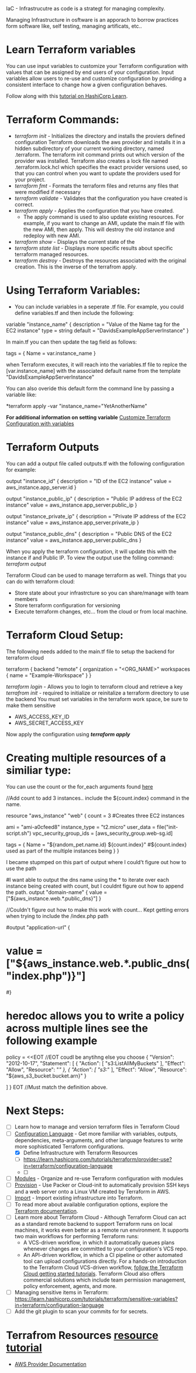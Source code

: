 IaC - Infrastrucutre as code is a strategt for managing complexity.

Managing Infrastructure in osftware is an apporach to  borrow practices form software like, self testing, managing artificats, etc.. 

# Learn Terraform variables

You can use input variables to customize your Terraform configuration with
values that can be assigned by end users of your configuration. Input variables
allow users to re-use and customize configuration by providing a consistent
interface to change how a given configuration behaves.

Follow along with this [tutorial on HashiCorp
Learn](https://learn.hashicorp.com/tutorials/terraform/variables?in=terraform/configuration-language).

# Terraform Commands:
* *terraform init* - Initializes the directory and installs the proviers defined configuration Terraform downloads the aws provider and installs it in a hidden subdirectory of your current working directory, named .terraform. The terraform init command prints out which version of the provider was installed. Terraform also creates a lock file named .terraform.lock.hcl which specifies the exact provider versions used, so that you can control when you want to update the providers used for your project.
* *terraform fmt* - Formats the terraform files and returns any files that were modified if necessary
* *terraform validate* - Validates that the configuration you have created is correct.
* *terraform apply* - Applies the configuration that you have created.
  * The apply command is used to also update existing resources. For example, if you want to change an AMI, update the main.tf file with the new AMI, then apply. This will destroy the old instance and redeploy with new AMI.
* *terraform show* - Displays the current state of the 
* *terraform state list* - Displays more specific results about specific terraform managed resources.
* *terraform destroy* - Destroys the resources associated with the original creation. This is the inverse of the terrafrom apply.


# Using Terraform Variables:
* You can include variables in a seperate .tf file. For example, you could define variables.tf and then include the following:

variable "instance_name" {
  description = "Value of the Name tag for the EC2 instance"
  type        = string
  default     = "DavidsExampleAppServerInstance"
}

In main.tf you can then update the tag field as follows:

 tags = {
    Name = var.instance_name
  }
  
  when Terraform executes, it will reach into the variables.tf file to replce the [var.instance_name] with the associated default name from the template "DavidsExampleAppServerInstance"
  
  You can also overide this default form the command line by passing a variable like:
  
  *terraform apply -var "instance_name="YetAnotherName"
  
  **For additional information on setting variable** [Customize Terraform Configuration with variables](https://learn.hashicorp.com/tutorials/terraform/variables?in=terraform/configuration-language)
  
# Terraform Outputs

You can add a output file called outputs.tf with the following configuration for example:

output "instance_id" {
  description = "ID of the EC2 instance"
  value       = aws_instance.app_server.id
}

output "instance_public_ip" {
  description = "Public IP address of the EC2 instance"
  value       = aws_instance.app_server.public_ip
}

output "instance_private_ip" {
  description = "Private IP address of the EC2 instance"
  value       = aws_instance.app_server.private_ip
}


output "instance_public_dns" {
  description = "Public DNS of the EC2 instance"
  value       = aws_instance.app_server.public_dns
}

When you apply the terraform configuration, it will update this with the instance if and Public IP. To view the output use the folling command:
*terraform output*

Terraform Cloud can be used to manage terraform as well. Things that you can do with terraform cloud:
* Store state about your infrastrcture so you can share/manage with team members
* Store terraform configuration for versioning
* Execute terraform changes, etc... from the cloud or from local machine.

# Terraform Cloud Setup:
The following needs added to the main.tf file to setup the backend for terraform cloud

terraform {
backend "remote" {
  organization = "<ORG_NAME>"
  workspaces {
    name = "Example-Workspace"
  }
}

*terraform login* - Allows you to login to terraform cloud and retrieve a key
*terrafrom init* - required to initialize or reinitalize a terraform directory to use the backend
You must set variables in the terraform work space, be sure to make them sensitive
* AWS_ACCESS_KEY_ID
* AWS_SECRET_ACCESS_KEY

Now apply the configuration using ***terraform apply***

# Creating multiple resources of a similiar type:
 You can use the count or the for_each arguments found [here](https://www.terraform.io/docs/language/meta-arguments/count.html)

//Add count to add 3 instances.. include the ${count.index} command in the name.

resource "aws_instance" "web" {
  count = 3   #Creates three EC2 instances
  
  ami                    = "ami-a0cfeed8"
  instance_type          = "t2.micro"
  user_data              = file("init-script.sh")
  vpc_security_group_ids = [aws_security_group.web-sg.id]

  tags = {
    Name = "${random_pet.name.id} ${count.index}" #${count.index} used as part of the multiple instances being
  }
}

I became stupmped on this part of output where I could't figure out how to use the path
 
 
#I want able to output the dns name using the * to iterate over each instance being created with count, but I couldnt figure out how to append the path.
output "domain-name" {
 value = ["${aws_instance.web.*.public_dns}"]
}

//Couldn't figure out how to make this work with count... Kept getting errors when trying to include the /index.php path

#output "application-url" {
#  value = ["${aws_instance.web.*.public_dns("index.php")}"]
#}

# heredoc allows you to write a policy across multiple lines see the following example

policy = <<EOT //EOT coudl be anytihng else you choose
{
  "Version": "2012-10-17",
  "Statement": [
    {
      "Action": [
        "s3:ListAllMyBuckets"
      ],
      "Effect": "Allow",
      "Resource": "*"
    },
    {
      "Action": [
        "s3:*"
      ],
      "Effect": "Allow",
      "Resource": "${aws_s3_bucket.bucket.arn}"
    }

  ]
}
EOT //Must match the definition above.
               
# Next Steps:
- [ ] Learn how to manage and version terraform files in Terraform Cloud
- [ ] [Configuration Language](https://learn.hashicorp.com/collections/terraform/configuration-language) - Get more familiar with variables, outputs, dependencies, meta-arguments, and other language features to write more sophisticated Terraform configurations.
  - [X] Define Infrastructure with Terraform Resources
  - [ ] https://learn.hashicorp.com/tutorials/terraform/provider-use?in=terraform/configuration-language
  - [ ] 
- [ ] [Modules](https://learn.hashicorp.com/tutorials/terraform/module) - Organize and re-use Terraform configuration with modules
- [ ] [Provision](https://learn.hashicorp.com/collections/terraform/provision) - Use Packer or Cloud-init to automatically provision SSH keys and a web server onto a Linux VM created by Terraform in AWS.
- [ ] [Import](https://learn.hashicorp.com/tutorials/terraform/state-import) - Import existing infrastructure into Terraform.
- [ ] To read more about available configuration options, explore the [Terraform documentation](https://www.terraform.io/docs/index.html).
- [ ] Learn more about Terraform Cloud - Although Terraform Cloud can act as a standard remote backend to support Terraform runs on local machines, it works even better as a remote run environment. It supports two main workflows for performing Terraform runs:
  * A VCS-driven workflow, in which it automatically queues plans whenever changes are committed to your configuration's VCS repo.
  * An API-driven workflow, in which a CI pipeline or other automated tool can upload configurations directly.
  For a hands-on introduction to the Terraform Cloud VCS-driven workflow, [follow the Terraform Cloud getting started tutorials](https://learn.hashicorp.com/collections/terraform/cloud-get-started). Terraform Cloud also offers commercial solutions which include team permission management, policy enforcement, agents, and more.
- [ ] Managing sensitive items in Terraform: https://learn.hashicorp.com/tutorials/terraform/sensitive-variables?in=terraform/configuration-language
- [ ] Add the git plugin to scan your commits for for secrets.

# Terrafrom Resources [resource tutorial](https://learn.hashicorp.com/tutorials/terraform/resource?in=terraform/configuration-language)
* [AWS Provider Documentation](https://learn.hashicorp.com/tutorials/terraform/resource?in=terraform/configuration-language)
